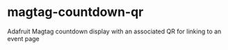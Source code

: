 # magtag-countdown-qr
Adafruit Magtag countdown display with an associated QR for linking to an event page
